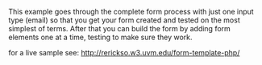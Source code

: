 This example goes through the complete form process with just one input type (email) so that 
you get your form created and tested on the most simplest of terms. After that you can build
the form by adding form elements one at a time, testing to make sure they work.

for a live sample see: http://rerickso.w3.uvm.edu/form-template-php/
